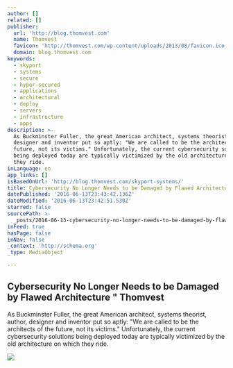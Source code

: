 ```yaml
---
author: []
related: []
publisher:
  url: 'http://blog.thomvest.com'
  name: Thomvest
  favicon: 'http://thomvest.com/wp-content/uploads/2013/08/favicon.ico'
  domain: blog.thomvest.com
keywords:
  - skyport
  - systems
  - secure
  - hyper-secured
  - applications
  - architectural
  - deploy
  - servers
  - infrastructure
  - apps
description: >-
  As Buckminster Fuller, the great American architect, systems theorist, author,
  designer and inventor put so aptly: "We are called to be the architects of the
  future, not its victims." Unfortunately, the current cybersecurity solutions
  being deployed today are typically victimized by the old architecture on which
  they ride.
inLanguage: en
app_links: []
isBasedOnUrl: 'http://blog.thomvest.com/skyport-systems/'
title: Cybersecurity No Longer Needs to be Damaged by Flawed Architecture " Thomvest
datePublished: '2016-06-13T23:43:42.136Z'
dateModified: '2016-06-13T23:42:51.530Z'
starred: false
sourcePath: >-
  _posts/2016-06-13-cybersecurity-no-longer-needs-to-be-damaged-by-flawed-archit.md
inFeed: true
hasPage: false
inNav: false
_context: 'http://schema.org'
_type: MediaObject

---
```

<article style=""><h1>Cybersecurity No Longer Needs to be Damaged by Flawed Architecture " Thomvest</h1><p>As Buckminster Fuller, the great American architect, systems theorist, author, designer and inventor put so aptly: "We are called to be the architects of the future, not its victims." Unfortunately, the current cybersecurity solutions being deployed today are typically victimized by the old architecture on which they ride.</p><img src="http://blog.thomvest.com/wp-content/uploads/2016/03/hsi-market-1.png" /></article>
